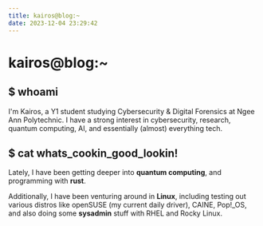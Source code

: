 ```yaml
---
title: kairos@blog:~
date: 2023-12-04 23:29:42
---
```


# kairos@blog:~

## $ whoami
I'm Kairos, a Y1 student studying Cybersecurity & Digital Forensics at Ngee Ann Polytechnic. I have a strong interest in cybersecurity, research, quantum computing, AI, and essentially (almost) everything tech.

## $ cat whats_cookin_good_lookin!
Lately, I have been getting deeper into **quantum computing**, and programming with **rust**. 

Additionally, I have been venturing around in **Linux**, including testing out various distros like openSUSE (my current daily driver), CAINE, Pop!_OS, and also doing some **sysadmin** stuff with RHEL and Rocky Linux. 